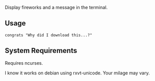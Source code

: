 Display fireworks and a message in the terminal.

Usage
-----
    congrats "Why did I download this...?"

System Requirements
-------------------
Requires ncurses.

I know it works on debian using rxvt-unicode. Your milage may vary.
